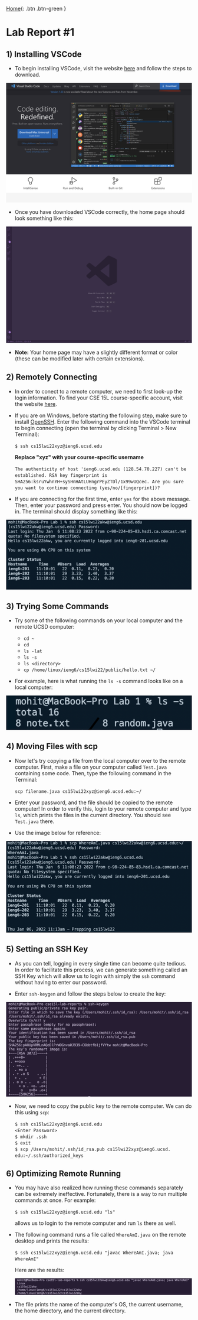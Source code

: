  [Home](https://molit123.github.io/cse15l-lab-reports/){: .btn .btn-green }
# Lab Report #1

## 1) Installing VSCode
* To begin installing VSCode, visit the website [here](https://code.visualstudio.com/) and follow the steps to download.

![VSCode Download](lab-report-1-images/vscode_download.png) 

* Once you have downloaded VSCode correctly, the home page should look something like this:

![VSCode Homepage](lab-report-1-images/vscode_home.png)

* **Note:** Your home page may have a slightly different format or color (these can be modified later with certain extensions).

## 2) Remotely Connecting

* In order to conect to a remote computer, we need to first look-up the login information. To find your CSE 15L course-specific account, visit the website [here](https://sdacs.ucsd.edu/~icc/index.php). 

* If you are on Windows, before starting the following step, make sure to install [OpenSSH](https://www.openssh.com/). Enter the following command into the VSCode terminal to begin connecting (open the terminal by clicking Terminal > New Terminal):

  `$ ssh cs15lwi22xyz@ieng6.ucsd.edu`

  **Replace "xyz" with your course-specific username**

    `The authenticity of host 'ieng6.ucsd.edu (128.54.70.227) can't be established.
    RSA key fingerprint is SHA256:ksruYwhnYH+sySHnHAtLUHngrPEyZTDl/1x99wUQcec.
    Are you sure you want to continue connecting (yes/no/[fingerprint])?`

* If you are connecting for the first time, enter `yes` for the above message. Then, enter your password and press enter. You should now be logged in. The terminal should display something like this: 

![Remote Connect1](lab-report-1-images/remote_connect1.png)

## 3) Trying Some Commands

* Try some of the following commands on your local computer and the remote UCSD computer:
    - `cd ~`
    - `cd`
    - `ls -lat`
    - `ls -s`
    - `ls <directory>`
    - `cp /home/linux/ieng6/cs15lwi22/public/hello.txt ~/`

* For example, here is what running the `ls -s` command looks like on a local computer: 

![Local Command](lab-report-1-images/commands.png)

## 4) Moving Files with **scp**

* Now let's try copying a file from the local computer over to the remote computer. First, make a file on your computer called `Test.java` containing some code. Then, type the following command in the Terminal:

    `scp filename.java cs15lwi22xyz@ieng6.ucsd.edu:~/`

* Enter your password, and the file should be copied to the remote computer! In order to verify this, login to your remote computer and type `ls`, which prints the files in the current directory. You should see `Test.java` there.

* Use the image below for reference:

![SCP](lab-report-1-images/scp.png)

## 5) Setting an SSH Key

* As you can tell, logging in every single time can become quite tedious. In order to facilitate this process, we can generate something called an SSH Key which will allow us to login with simply the `ssh` command without having to enter our password. 

* Enter `ssh-keygen` and follow the steps below to create the key:

![SSH Keygen](lab-report-1-images/ssh_keygen.png)

* Now, we need to copy the public key to the remote computer. We can do this using `scp`:

    `$ ssh cs15lwi22xyz@ieng6.ucsd.edu`\
 `<Enter Password>`\
 `$ mkdir .ssh`\
 `$ exit`\
`$ scp /Users/mohit/.ssh/id_rsa.pub cs15lwi22xyz@ieng6.ucsd. edu:~/.ssh/authorized_keys`

## 6) Optimizing Remote Running

* You may have also realized how running these commands separately can be extremely ineffective. Fortunately, there is a way to run multiple commands at once. For example:

  `$ ssh cs15lwi22xyz@ieng6.ucsd.edu "ls"` 

  allows us to login to the remote computer and run `ls` there as well.

* The following command runs a file called `WhereAmI.java` on the remote desktop and prints the results:

  `$ ssh cs15lwi22xyz@ieng6.ucsd.edu "javac WhereAmI.java; java WhereAmI"`

  Here are the results: 

  ![Remote File](lab-report-1-images/run_remote_file.png)

* The file prints the name of the computer's OS, the current username, the home directory, and the current directory.

